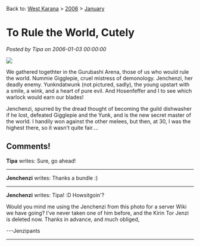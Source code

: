 Back to: [West Karana](/posts/westkarana.md) > [2006](/posts/2006/westkarana.md) > [January](./westkarana.md)
# To Rule the World, Cutely

*Posted by Tipa on 2006-01-03 00:00:00*

![](../../../images/gnomes.jpg)

We gathered togethter in the Gurubashi Arena, those of us who would rule the world. Nummie Gigglepie, cruel mistress of demonology. Jenchenzi, her deadly enemy. Yunkndatwunk (not pictured, sadly), the young upstart with a smile, a wink, and a heart of pure evil. And Hosenfeffer and I to see which warlock would earn our blades!

Jenchenzi, spurred by the dread thought of becoming the guild dishwasher if he lost, defeated Gigglepie and the Yunk, and is the new secret master of the world. I handily won against the other melees, but then, at 30, I was the highest there, so it wasn't quite fair....
## Comments!

**Tipa** writes: Sure, go ahead!

---

**Jenchenzi** writes: Thanks a bundle :)


---

**Jenchenzi** writes: Tipa! :D Howsitgoin'?

Would you mind me using the Jenchenzi from this photo for a server Wiki we have going? I've never taken one of him before, and the Kirin Tor Jenzi is deleted now. Thanks in advance, and much obliged,

---Jenzipants


---

